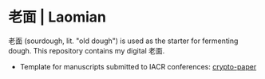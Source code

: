 # 老面 | Laomian

老面 (sourdough, lit. "old dough") is used as the starter for fermenting dough. This repository contains my digital 老面.

- Template for manuscripts submitted to IACR conferences: [crypto-paper](crypto-paper)
